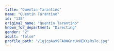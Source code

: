 ```yaml
---
title: "Quentin Tarantino"
name: "Quentin Tarantino"
id: "138"
original_name: "Quentin Tarantino"
known_for_department: "Directing"
gender: "2"
adult: "false"
profile_path: "/1gjcpAa99FAOWGnrUvHEXXsRs7o.jpg"
---
```

